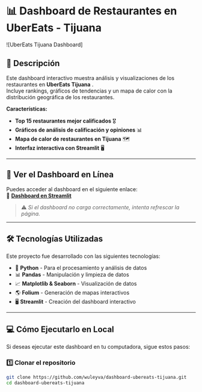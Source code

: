 # 📊 Dashboard de Restaurantes en UberEats - Tijuana 

![UberEats Tijuana Dashboard]

## 📌 Descripción
Este dashboard interactivo muestra análisis y visualizaciones de los restaurantes en **UberEats Tijuana** .  
Incluye rankings, gráficos de tendencias y un mapa de calor con la distribución geográfica de los restaurantes.

  **Características:**
- **Top 15 restaurantes mejor calificados** 🎖️
- **Gráficos de análisis de calificación y opiniones** 📊
- **Mapa de calor de restaurantes en Tijuana** 🗺️
- **Interfaz interactiva con Streamlit** 🖥️

---

## 🚀 **Ver el Dashboard en Línea**
Puedes acceder al dashboard en el siguiente enlace:  
🔗 **[Dashboard en Streamlit](dashboard-ubereats-tijuana-sxdjfkv4wwuwwloazkovn4.streamlit.app)**  

> ⚠️ *Si el dashboard no carga correctamente, intenta refrescar la página.*

---

## 🛠️ **Tecnologías Utilizadas**
Este proyecto fue desarrollado con las siguientes tecnologías:
- 🐍 **Python** - Para el procesamiento y análisis de datos
- 📊 **Pandas** - Manipulación y limpieza de datos
- 📈 **Matplotlib & Seaborn** - Visualización de datos
- 🌎 **Folium** - Generación de mapas interactivos
- 🖥️ **Streamlit** - Creación del dashboard interactivo

---

## 💻 **Cómo Ejecutarlo en Local**
Si deseas ejecutar este dashboard en tu computadora, sigue estos pasos:

### 1️⃣ Clonar el repositorio
```sh
git clone https://github.com/wuleyva/dashboard-ubereats-tijuana.git
cd dashboard-ubereats-tijuana
